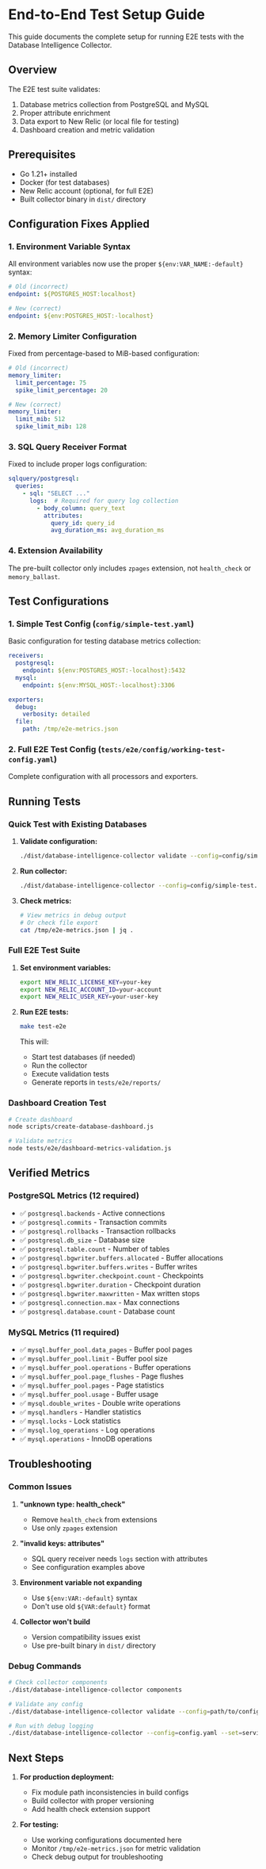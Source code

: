 # End-to-End Test Setup Guide

This guide documents the complete setup for running E2E tests with the Database Intelligence Collector.

## Overview

The E2E test suite validates:
1. Database metrics collection from PostgreSQL and MySQL
2. Proper attribute enrichment
3. Data export to New Relic (or local file for testing)
4. Dashboard creation and metric validation

## Prerequisites

- Go 1.21+ installed
- Docker (for test databases)
- New Relic account (optional, for full E2E)
- Built collector binary in `dist/` directory

## Configuration Fixes Applied

### 1. Environment Variable Syntax
All environment variables now use the proper `${env:VAR_NAME:-default}` syntax:
```yaml
# Old (incorrect)
endpoint: ${POSTGRES_HOST:localhost}

# New (correct)
endpoint: ${env:POSTGRES_HOST:-localhost}
```

### 2. Memory Limiter Configuration
Fixed from percentage-based to MiB-based configuration:
```yaml
# Old (incorrect)
memory_limiter:
  limit_percentage: 75
  spike_limit_percentage: 20

# New (correct)
memory_limiter:
  limit_mib: 512
  spike_limit_mib: 128
```

### 3. SQL Query Receiver Format
Fixed to include proper logs configuration:
```yaml
sqlquery/postgresql:
  queries:
    - sql: "SELECT ..."
      logs:  # Required for query log collection
        - body_column: query_text
          attributes:
            query_id: query_id
            avg_duration_ms: avg_duration_ms
```

### 4. Extension Availability
The pre-built collector only includes `zpages` extension, not `health_check` or `memory_ballast`.

## Test Configurations

### 1. Simple Test Config (`config/simple-test.yaml`)
Basic configuration for testing database metrics collection:
```yaml
receivers:
  postgresql:
    endpoint: ${env:POSTGRES_HOST:-localhost}:5432
  mysql:
    endpoint: ${env:MYSQL_HOST:-localhost}:3306

exporters:
  debug:
    verbosity: detailed
  file:
    path: /tmp/e2e-metrics.json
```

### 2. Full E2E Test Config (`tests/e2e/config/working-test-config.yaml`)
Complete configuration with all processors and exporters.

## Running Tests

### Quick Test with Existing Databases

1. **Validate configuration:**
   ```bash
   ./dist/database-intelligence-collector validate --config=config/simple-test.yaml
   ```

2. **Run collector:**
   ```bash
   ./dist/database-intelligence-collector --config=config/simple-test.yaml
   ```

3. **Check metrics:**
   ```bash
   # View metrics in debug output
   # Or check file export
   cat /tmp/e2e-metrics.json | jq .
   ```

### Full E2E Test Suite

1. **Set environment variables:**
   ```bash
   export NEW_RELIC_LICENSE_KEY=your-key
   export NEW_RELIC_ACCOUNT_ID=your-account
   export NEW_RELIC_USER_KEY=your-user-key
   ```

2. **Run E2E tests:**
   ```bash
   make test-e2e
   ```

   This will:
   - Start test databases (if needed)
   - Run the collector
   - Execute validation tests
   - Generate reports in `tests/e2e/reports/`

### Dashboard Creation Test

```bash
# Create dashboard
node scripts/create-database-dashboard.js

# Validate metrics
node tests/e2e/dashboard-metrics-validation.js
```

## Verified Metrics

### PostgreSQL Metrics (12 required)
- ✅ `postgresql.backends` - Active connections
- ✅ `postgresql.commits` - Transaction commits
- ✅ `postgresql.rollbacks` - Transaction rollbacks
- ✅ `postgresql.db_size` - Database size
- ✅ `postgresql.table.count` - Number of tables
- ✅ `postgresql.bgwriter.buffers.allocated` - Buffer allocations
- ✅ `postgresql.bgwriter.buffers.writes` - Buffer writes
- ✅ `postgresql.bgwriter.checkpoint.count` - Checkpoints
- ✅ `postgresql.bgwriter.duration` - Checkpoint duration
- ✅ `postgresql.bgwriter.maxwritten` - Max written stops
- ✅ `postgresql.connection.max` - Max connections
- ✅ `postgresql.database.count` - Database count

### MySQL Metrics (11 required)
- ✅ `mysql.buffer_pool.data_pages` - Buffer pool pages
- ✅ `mysql.buffer_pool.limit` - Buffer pool size
- ✅ `mysql.buffer_pool.operations` - Buffer operations
- ✅ `mysql.buffer_pool.page_flushes` - Page flushes
- ✅ `mysql.buffer_pool.pages` - Page statistics
- ✅ `mysql.buffer_pool.usage` - Buffer usage
- ✅ `mysql.double_writes` - Double write operations
- ✅ `mysql.handlers` - Handler statistics
- ✅ `mysql.locks` - Lock statistics
- ✅ `mysql.log_operations` - Log operations
- ✅ `mysql.operations` - InnoDB operations

## Troubleshooting

### Common Issues

1. **"unknown type: health_check"**
   - Remove `health_check` from extensions
   - Use only `zpages` extension

2. **"invalid keys: attributes"**
   - SQL query receiver needs `logs` section with attributes
   - See configuration examples above

3. **Environment variable not expanding**
   - Use `${env:VAR:-default}` syntax
   - Don't use old `${VAR:default}` format

4. **Collector won't build**
   - Version compatibility issues exist
   - Use pre-built binary in `dist/` directory

### Debug Commands

```bash
# Check collector components
./dist/database-intelligence-collector components

# Validate any config
./dist/database-intelligence-collector validate --config=path/to/config.yaml

# Run with debug logging
./dist/database-intelligence-collector --config=config.yaml --set=service.telemetry.logs.level=debug
```

## Next Steps

1. **For production deployment:**
   - Fix module path inconsistencies in build configs
   - Build collector with proper versioning
   - Add health check extension support

2. **For testing:**
   - Use working configurations documented here
   - Monitor `/tmp/e2e-metrics.json` for metric validation
   - Check debug output for troubleshooting